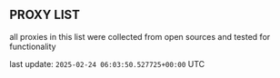 ## PROXY LIST

all proxies in this list were collected from open sources and tested for functionality

last update: `2025-02-24 06:03:50.527725+00:00` UTC
